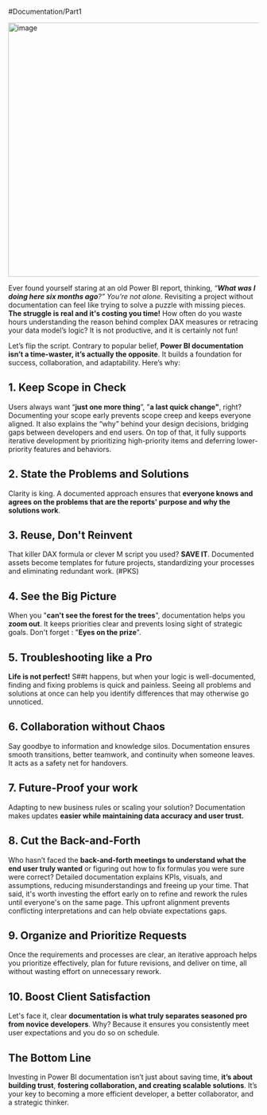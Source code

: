 #Documentation/Part1

<img width="511" alt="image" src="https://github.com/user-attachments/assets/c6417ad3-c123-4856-86eb-47ab5c33fa80" />



Ever found yourself staring at an old Power BI report, thinking, _“**What was I doing here six months ago**?”_ _You’re not alone_. Revisiting a project without documentation can feel like trying to solve a puzzle with missing pieces. 
**The struggle is real and it's costing you time!** 
How often do you waste hours understanding the reason behind complex DAX measures or retracing your data model’s logic? It is not productive, and it is certainly not fun!

Let’s flip the script. Contrary to popular belief, **Power BI documentation isn’t a time-waster, it’s actually the opposite**. It builds a foundation for success, collaboration, and adaptability. Here’s why:

## **1. Keep Scope in Check**

Users always want “**just one more thing**”, "**a last quick change"**, right? Documenting your scope early prevents scope creep and keeps everyone aligned. It also explains the “why” behind your design decisions, bridging gaps between developers and end users. On top of that, it fully supports iterative development by prioritizing high-priority items and deferring lower-priority features and behaviors.

## **2. State the Problems and Solutions**

Clarity is king. A documented approach ensures that **everyone knows and agrees on the problems that are the reports' purpose and why the solutions work**.

## **3. Reuse, Don't Reinvent**

That killer DAX formula or clever M script you used? **SAVE IT**. Documented assets become templates for future projects, standardizing your processes and eliminating redundant work. (#PKS)

## **4. See the Big Picture**

When you "**can't see the forest for the trees**", documentation helps you **zoom out**. It keeps priorities clear and prevents losing sight of strategic goals. Don't forget : "**Eyes on the prize**".

## **5. Troubleshooting like a Pro**

**Life is not perfect!** S##t happens, but when your logic is well-documented, finding and fixing problems is quick and painless. Seeing all problems and solutions at once can help you identify differences that may otherwise go unnoticed.

## **6. Collaboration without Chaos**

Say goodbye to information and knowledge silos. Documentation ensures smooth transitions, better teamwork, and continuity when someone leaves. It acts as a safety net for handovers. 

## **7. Future-Proof your work**

Adapting to new business rules or scaling your solution? Documentation makes updates **easier while maintaining data accuracy and user trust.**

## **8. Cut the Back-and-Forth**

Who hasn’t faced the **back-and-forth meetings to understand what the end user truly wanted** or figuring out how to fix formulas you were sure were correct? Detailed documentation explains KPIs, visuals, and assumptions, reducing misunderstandings and freeing up your time.
That said, it's worth investing the effort early on to refine and rework the rules until everyone's on the same page. This upfront alignment prevents conflicting interpretations and  can help obviate expectations gaps.

## **9. Organize and Prioritize Requests**

Once the requirements and processes are clear, an iterative approach helps you prioritize effectively, plan for future revisions, and deliver on time, all without wasting effort on unnecessary rework.

## **10. Boost Client Satisfaction**

Let's face it, clear **documentation is what truly separates seasoned pro from novice developers**. Why? Because it ensures you consistently meet user expectations and you do so on schedule.


## **The Bottom Line**

Investing in Power BI documentation isn’t just about saving time, **it’s about building trust**, **fostering collaboration, and creating scalable solutions**. It’s your key to becoming a more efficient developer, a better collaborator, and a strategic thinker.
